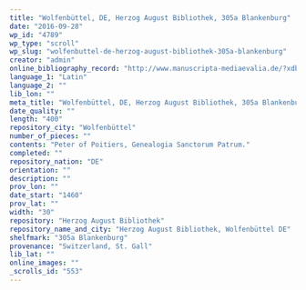 ```yaml
---
title: "Wolfenbüttel, DE, Herzog August Bibliothek, 305a Blankenburg"
date: "2016-09-28"
wp_id: "4789"
wp_type: "scroll"
wp_slug: "wolfenbuttel-de-herzog-august-bibliothek-305a-blankenburg"
creator: "admin"
online_bibliography_record: "http://www.manuscripta-mediaevalia.de/?xdbdtdn!%22hsk%200079%22&dmode=doc#|4"
language_1: "Latin"
language_2: ""
lib_lon: ""
meta_title: "Wolfenbüttel, DE, Herzog August Bibliothek, 305a Blankenburg"
date_quality: ""
length: "400"
repository_city: "Wolfenbüttel"
number_of_pieces: ""
contents: "Peter of Poitiers, Genealogia Sanctorum Patrum."
completed: ""
repository_nation: "DE"
orientation: ""
description: ""
prov_lon: ""
date_start: "1460"
prov_lat: ""
width: "30"
repository: "Herzog August Bibliothek"
repository_name_and_city: "Herzog August Bibliothek, Wolfenbüttel DE"
shelfmark: "305a Blankenburg"
provenance: "Switzerland, St. Gall"
lib_lat: ""
online_images: ""
_scrolls_id: "553"
---
```




